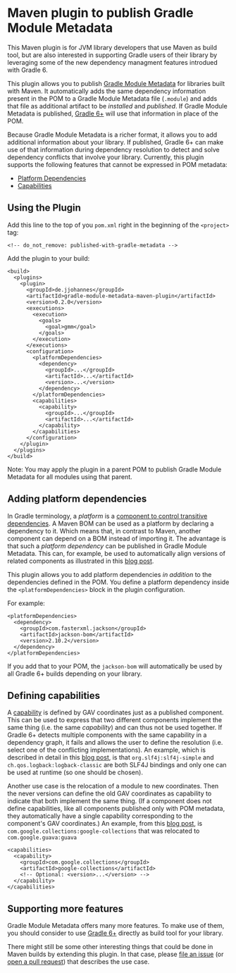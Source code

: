 # Maven plugin to publish Gradle Module Metadata

This Maven plugin is for JVM library developers that use Maven as build tool, but are also interested in supporting Gradle users of their library by leveraging some of the new dependency managment features introdued with Gradle 6.

This plugin allows you to publish [Gradle Module Metadata](https://github.com/gradle/gradle/blob/master/subprojects/docs/src/docs/design/gradle-module-metadata-latest-specification.md) for libraries built with Maven.
It automatically adds the same dependency information present in the POM to a Gradle Module Metadata file (`.module`) and adds that file as additional artifact to be _installed_ and _published_.
If Gradle Module Metadata is published, [Gradle 6+](https://gradle.org)  will use that information in place of the POM.

Because Gradle Module Metadata is a richer format, it allows you to add additional information about your library.
If published, Gradle 6+ can make use of that information during dependency resolution to detect and solve dependency conflicts that involve your library.
Currently, this plugin supports the following features that cannot be expressed in POM metadata:

- [Platform Dependencies](https://blog.gradle.org/alignment-with-gradle-module-metadata)
- [Capabilities](https://blog.gradle.org/addressing-logging-complexity-capabilities)

## Using the Plugin

Add this line to the top of you `pom.xml` right in the beginning of the `<project>` tag:

```
<!-- do_not_remove: published-with-gradle-metadata -->
```

Add the plugin to your build:

```
<build>
  <plugins>
    <plugin>
      <groupId>de.jjohannes</groupId>
      <artifactId>gradle-module-metadata-maven-plugin</artifactId>
      <version>0.2.0</version>
      <executions>
        <execution>
          <goals>
            <goal>gmm</goal>
          </goals>
        </execution>
      </executions>
      <configuration>
        <platformDependencies>
          <dependency>
            <groupId>...</groupId>
            <artifactId>...</artifactId>
            <version>...</version>
          </dependency>
        </platformDependencies>
        <capabilities>
          <capability>
            <groupId>...</groupId>
            <artifactId>...</artifactId>
          </capability>
        </capabilities>
      </configuration>
    </plugin>
  </plugins>
</build>
```

Note: You may apply the plugin in a parent POM to publish Gradle Module Metadata for all modules using that parent.

## Adding platform dependencies

In Gradle terminology, a _platform_ is a [component to control transitive dependencies](https://docs.gradle.org/current/userguide/platforms.html).
A Maven BOM can be used as a platform by declaring a dependency to it.
Which means that, in contrast to Maven, another component can depend on a BOM instead of importing it.
The advantage is that such a _platform dependency_ can be published in Gradle Module Metadata.
This can, for example, be used to automatically align versions of related components as illustrated in this [blog post](https://blog.gradle.org/alignment-with-gradle-module-metadata).

This plugin allows you to add platform dependencies _in addition_ to the dependencies defined in the POM.
You define a platform dependency inside the `<platformDependencies>` block in the plugin configuration.

For example:

```
<platformDependencies>
  <dependency>
    <groupId>com.fasterxml.jackson</groupId>
    <artifactId>jackson-bom</artifactId>
    <version>2.10.2</version>
  </dependency>
</platformDependencies>
```

If you add that to your POM, the `jackson-bom` will automatically be used by all Gradle 6+ builds depending on your library. 

## Defining capabilities

A [capability](https://docs.gradle.org/current/userguide/dependency_capability_conflict.html) is defined by GAV coordinates just as a published component.
This can be used to express that two different components implement the same thing (i.e. the same _capability_) and can thus not be used together.
If Gradle 6+ detects multiple components with the same capability in a dependency graph, it fails and allows the user to define the resolution (i.e. select one of the conflicting implementations).
An example, which is described in detail in this [blog post](https://blog.gradle.org/addressing-logging-complexity-capabilities), is that `org.slf4j:slf4j-simple` and `ch.qos.logback:logback-classic` are both SLF4J bindings and only one can be used at runtime (so one should be chosen).

Another use case is the relocation of a module to new coordinates.
Then the never versions can define the old GAV coordinates as capability to indicate that both implement the same thing.
(If a component does not define capabilities, like all components published only with POM metadata, they automatically have a single capability corresponding to the component's GAV coordinates.)
An example, from this [blog post](https://blog.gradle.org/guava), is `com.google.collections:google-collections` that was relocated to `com.google.guava:guava`

```
<capabilities>
  <capability>
    <groupId>com.google.collections</groupId>
    <artifactId>google-collections</artifactId>
    <!-- Optional: <version>...</version> --> 
  </capability>
</capabilities>
```

## Supporting more features

Gradle Module Metadata offers many more features.
To make use of them, you should consider to use [Gradle 6+](https://docs.gradle.org/current/userguide/getting_started.html) directly as build tool for your library.

There might still be some other interesting things that could be done in Maven builds by extending this plugin.
In that case, please [file an issue](https://github.com/jjohannes/gradle-module-metadata-maven-plugin/issues) (or [open a pull request](https://github.com/jjohannes/gradle-module-metadata-maven-plugin/pulls)) that describes the use case.
